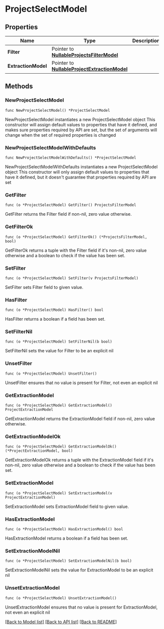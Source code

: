 # ProjectSelectModel

## Properties

Name | Type | Description | Notes
------------ | ------------- | ------------- | -------------
**Filter** | Pointer to [**NullableProjectsFilterModel**](ProjectsFilterModel.md) |  | [optional] 
**ExtractionModel** | Pointer to [**NullableProjectExtractionModel**](ProjectExtractionModel.md) |  | [optional] 

## Methods

### NewProjectSelectModel

`func NewProjectSelectModel() *ProjectSelectModel`

NewProjectSelectModel instantiates a new ProjectSelectModel object
This constructor will assign default values to properties that have it defined,
and makes sure properties required by API are set, but the set of arguments
will change when the set of required properties is changed

### NewProjectSelectModelWithDefaults

`func NewProjectSelectModelWithDefaults() *ProjectSelectModel`

NewProjectSelectModelWithDefaults instantiates a new ProjectSelectModel object
This constructor will only assign default values to properties that have it defined,
but it doesn't guarantee that properties required by API are set

### GetFilter

`func (o *ProjectSelectModel) GetFilter() ProjectsFilterModel`

GetFilter returns the Filter field if non-nil, zero value otherwise.

### GetFilterOk

`func (o *ProjectSelectModel) GetFilterOk() (*ProjectsFilterModel, bool)`

GetFilterOk returns a tuple with the Filter field if it's non-nil, zero value otherwise
and a boolean to check if the value has been set.

### SetFilter

`func (o *ProjectSelectModel) SetFilter(v ProjectsFilterModel)`

SetFilter sets Filter field to given value.

### HasFilter

`func (o *ProjectSelectModel) HasFilter() bool`

HasFilter returns a boolean if a field has been set.

### SetFilterNil

`func (o *ProjectSelectModel) SetFilterNil(b bool)`

 SetFilterNil sets the value for Filter to be an explicit nil

### UnsetFilter
`func (o *ProjectSelectModel) UnsetFilter()`

UnsetFilter ensures that no value is present for Filter, not even an explicit nil
### GetExtractionModel

`func (o *ProjectSelectModel) GetExtractionModel() ProjectExtractionModel`

GetExtractionModel returns the ExtractionModel field if non-nil, zero value otherwise.

### GetExtractionModelOk

`func (o *ProjectSelectModel) GetExtractionModelOk() (*ProjectExtractionModel, bool)`

GetExtractionModelOk returns a tuple with the ExtractionModel field if it's non-nil, zero value otherwise
and a boolean to check if the value has been set.

### SetExtractionModel

`func (o *ProjectSelectModel) SetExtractionModel(v ProjectExtractionModel)`

SetExtractionModel sets ExtractionModel field to given value.

### HasExtractionModel

`func (o *ProjectSelectModel) HasExtractionModel() bool`

HasExtractionModel returns a boolean if a field has been set.

### SetExtractionModelNil

`func (o *ProjectSelectModel) SetExtractionModelNil(b bool)`

 SetExtractionModelNil sets the value for ExtractionModel to be an explicit nil

### UnsetExtractionModel
`func (o *ProjectSelectModel) UnsetExtractionModel()`

UnsetExtractionModel ensures that no value is present for ExtractionModel, not even an explicit nil

[[Back to Model list]](../README.md#documentation-for-models) [[Back to API list]](../README.md#documentation-for-api-endpoints) [[Back to README]](../README.md)


